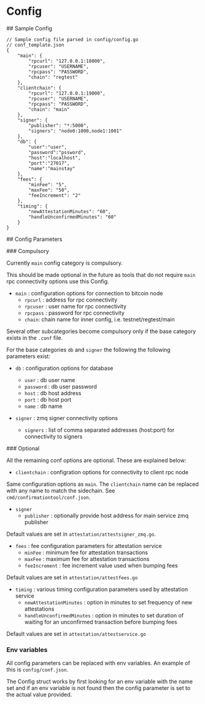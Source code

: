 # Config

## Sample Config

```
// Sample config file parsed in config/config.go
// conf_template.json
{
    "main": {
        "rpcurl": "127.0.0.1:18000",
        "rpcuser": "USERNAME",
        "rpcpass": "PASSWORD",
        "chain": "regtest"
    },
    "clientchain": {
        "rpcurl": "127.0.0.1:19000",
        "rpcuser": "USERNAME",
        "rpcpass": "PASSWORD",
        "chain": "main"
    },
    "signer": {
        "publisher": "*:5000",
        "signers": "node0:1000,node1:1001"
    },
    "db": {
        "user":"user",
        "password":"pssword",
        "host":"localhost",
        "port":"27017",
        "name":"mainstay"
    },
    "fees": {
        "minFee": "5",
        "maxFee": "50",
        "feeIncrement": "2"
    },
    "timing": {
        "newAttestationMinutes": "60",
        "handleUnconfirmedMinutes": "60"
    }
}
```

## Config Parameters

### Compulsory

Currently `main` config category is compulsory.

This should be made optional in the future as tools that do not require `main` rpc connectivity options use this Config.

- `main` : configuration options for connection to bitcoin node
    - `rpcurl` : address for rpc connectivity
    - `rpcuser` : user name for rpc connectivity
    - `rpcpass` : password for rpc connectivity
    - `chain`: chain name for inner config, i.e. testnet/regtest/main

Several other subcategories become compulsory only if the base category exists in the `.conf` file.

For the base categories `db` and `signer` the following the following parameters exist:

- `db` : configuration options for database
    - `user` : db user name
    - `password` : db user password
    - `host` : db host address
    - `port` : db host port
    - `name` : db name

- `signer` : zmq signer connectivity options
    - `signers` : list of comma separated addresses (host:port) for connectivity to signers

### Optional

All the remaining conf options are optional. These are explained below:

- `clientchain` : configration options for connectivity to client rpc node

Same configuration options as `main`. The `clientchain` name can be replaced with any name to match the sidechain. See `cmd/confirmationtool/conf.json`.

- `signer`
    - `publisher` : optionally provide host address for main service zmq publisher

Default values are set in `attestation/attestsigner_zmq.go`.

- `fees` : fee configuration parameters for attestation service
    - `minFee` : minimum fee for attestation transactions
    - `maxFee` : maximum fee for attestation transactions
    - `feeIncrement` : fee increment value used when bumping fees

Default values are set in `attestation/attestfees.go`

- `timing` : various timing configuration parameters used by attestation service
    - `newAttestationMinutes` : option in minutes to set frequency of new attestations
    - `handleUnconfirmedMinutes` : option in minutes to set duration of waiting for an unconfirmed transaction before bumping fees

Default values are set in `attestation/attestservice.go`

### Env variables

All config parameters can be replaced with env variables. An example of this is `config/conf.json`.

The Config struct works by first looking for an env variable with the name set and if an env variable is not found then the config parameter is set to the actual value provided.
